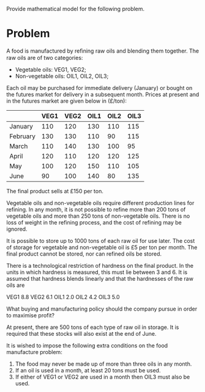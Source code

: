 Provide mathematical model for the following problem.

# Problem
A food is manufactured by reﬁning raw oils and blending them together. The
raw oils are of two categories:
+ Vegetable oils: VEG1, VEG2;
+ Non-vegetable oils: OIL1, OIL2, OIL3;

Each oil may be purchased for immediate delivery (January) or bought on the
futures market for delivery in a subsequent month. Prices at present and in the
futures market are given below in (£/ton):


|          | VEG1 | VEG2 | OIL1 | OIL2 | OIL3 |
|----------|------|------|------|------|------|
| January  | 110  | 120  | 130  | 110  | 115  |
| February | 130  | 130  | 110  | 90   | 115  |
| March    | 110  | 140  | 130  | 100  | 95   |
| April    | 120  | 110  | 120  | 120  | 125  |
| May      | 100  | 120  | 150  | 110  | 105  |
| June     | 90   | 100  | 140  | 80   | 135  |


The final product sells at £150 per ton.

Vegetable oils and non-vegetable oils require different production lines for
refining. In any month, it is not possible to refine more than 200 tons of vegetable
oils and more than 250 tons of non-vegetable oils. There is no loss of weight in
the refining process, and the cost of refining may be ignored.

It is possible to store up to 1000 tons of each raw oil for use later. The cost
of storage for vegetable and non-vegetable oil is £5 per ton per month. The final
product cannot be stored, nor can refined oils be stored.

There is a technological restriction of hardness on the final product. In the
units in which hardness is measured, this must lie between 3 and 6. It is assumed
that hardness blends linearly and that the hardnesses of the raw oils are

VEG1  8.8
VEG2  6.1
OIL1  2.0
OIL2  4.2
OIL3  5.0 

What buying and manufacturing policy should the company pursue in order to
maximise profit?

At present, there are 500 tons of each type of raw oil in storage. It is required
that these stocks will also exist at the end of June.

It is wished to impose the following extra conditions on the food manufacture
problem:
1. The food may never be made up of more than three oils in any month.
2. If an oil is used in a month, at least 20 tons must be used.
3. If either of VEG1 or VEG2 are used in a month then OIL3 must also be used.



